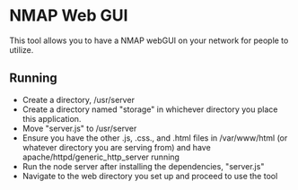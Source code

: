 # NMAP Web GUI
This tool allows you to have a NMAP webGUI on your network for people to utilize.

## Running
- Create a directory, /usr/server
- Create a directory named "storage" in whichever directory you place this application.
- Move "server.js" to /usr/server
- Ensure you have the other .js, .css., and .html files in /var/www/html (or whatever directory you are serving from) and have apache/httpd/generic_http_server running
- Run the node server after installing the dependencies, "server.js"
- Navigate to the web directory you set up and proceed to use the tool
